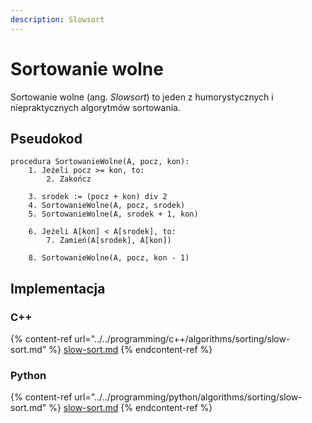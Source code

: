 ```yaml
---
description: Slowsort
---
```


# Sortowanie wolne

Sortowanie wolne (ang. *Slowsort*) to jeden z humorystycznych i niepraktycznych algorytmów sortowania.

## Pseudokod

```
procedura SortowanieWolne(A, pocz, kon):
    1. Jeżeli pocz >= kon, to:
        2. Zakończ

    3. srodek := (pocz + kon) div 2
    4. SortowanieWolne(A, pocz, srodek)
    5. SortowanieWolne(A, srodek + 1, kon)
    
    6. Jeżeli A[kon] < A[srodek], to:
        7. Zamień(A[srodek], A[kon])

    8. SortowanieWolne(A, pocz, kon - 1)
```

## Implementacja

### C++

{% content-ref url="../../programming/c++/algorithms/sorting/slow-sort.md" %}
[slow-sort.md](../../programming/c++/algorithms/sorting/slow-sort.md)
{% endcontent-ref %}

### Python

{% content-ref url="../../programming/python/algorithms/sorting/slow-sort.md" %}
[slow-sort.md](../../programming/python/algorithms/sorting/slow-sort.md)
{% endcontent-ref %}
